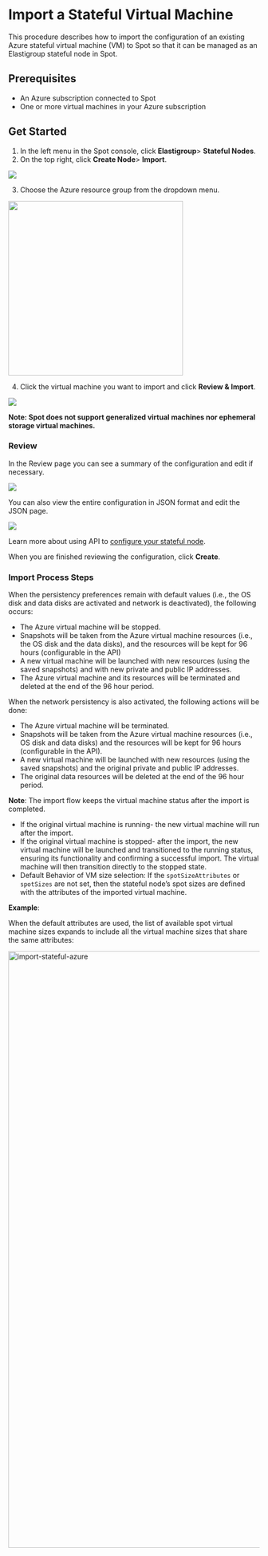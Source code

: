 # Import a Stateful Virtual Machine

This procedure describes how to import the configuration of an existing Azure stateful virtual machine (VM) to Spot so that it can be managed as an Elastigroup stateful node in Spot.

## Prerequisites

* An Azure subscription connected to Spot
* One or more virtual machines in your Azure subscription

## Get Started

1. In the left menu in the Spot console, click **Elastigroup**> **Stateful Nodes**.
2. On the top right, click **Create Node**> **Import**.

<img src="/elastigroup/_media/azure-import-a-stateful-vm-01.png" />

3. Choose the Azure resource group from the dropdown menu. 

<img src="/elastigroup/_media/import-stateful-vm-1.png" width="350" />

4. Click the virtual machine you want to import and click **Review & Import**.

<img src="/elastigroup/_media/azure-import-stateful-6.png" />

**Note: Spot does not support generalized virtual machines nor ephemeral storage virtual machines.**

### Review  

In the Review page you can see a summary of the configuration and edit if necessary.

<img src="/elastigroup/_media/azure-import-stateful-4.png" />

You can also view the entire configuration in JSON format and edit the JSON page.

<img src="/elastigroup/_media/azure-import-stateful-5.png" />

Learn more about using API to [configure your stateful node](https://docs.spot.io/api/#tag/Elastigroup-Azure-Stateful/operation/azureStatefulNodeCreate).

When you are finished reviewing the configuration, click **Create**.

### Import Process Steps

When the persistency preferences remain with default values (i.e., the OS disk and data disks are activated and network is deactivated), the following occurs:

* The Azure virtual machine will be stopped.
* Snapshots will be taken from the Azure virtual machine resources (i.e., the OS disk and the data disks), and the resources will be kept for 96 hours (configurable in the API)
* A new virtual machine will be launched with new resources (using the saved snapshots) and with new private and public IP addresses.
* The Azure virtual machine and its resources will be terminated and deleted at the end of the 96 hour period.

When the network persistency is also activated, the following actions will be done:

* The Azure virtual machine will be terminated.
* Snapshots will be taken from the Azure virtual machine resources (i.e., OS disk and data disks) and the resources will be kept for 96 hours (configurable in the API).
* A new virtual machine will be launched with new resources (using the saved snapshots) and the original private and public IP addresses.
* The original data resources will be deleted at the end of the 96 hour period.

**Note**: The import flow keeps the virtual machine status after the import is completed. 

* If the original virtual machine is running- the new virtual machine will run after the import.
* If the original virtual machine is stopped- after the import, the new virtual machine will be launched and transitioned to the running status, ensuring its functionality and confirming a successful import. The virtual machine will then transition directly to the stopped state.
* Default Behavior of VM size selection: If the `spotSizeAttributes` or `spotSizes` are not set, then the stateful node’s spot sizes are defined with the attributes of the imported virtual machine. 

**Example**:

When the default attributes are used, the list of available spot virtual machine sizes expands to include all the virtual machine sizes that share the same attributes:

<img width="1197" alt="import-stateful-azure" src="https://github.com/user-attachments/assets/c94a32cb-a714-48ae-beea-128cae9e479b">
